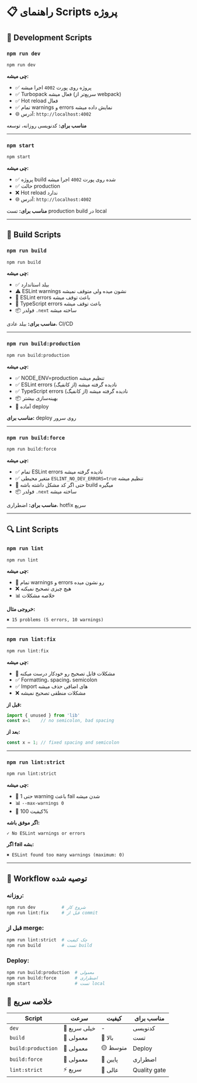 # 📋 راهنمای Scripts پروژه

## 🚀 Development Scripts

### `npm run dev`
```bash
npm run dev
```
**چی میشه:**
- ✅ پروژه روی پورت `4002` اجرا میشه
- ✅ Turbopack فعال میشه (سریع‌تر از webpack)
- ✅ Hot reload فعال
- ✅ تمام warnings و errors نمایش داده میشه
- 🌐 آدرس: `http://localhost:4002`

**مناسب برای:** کدنویسی روزانه، توسعه

---

### `npm start`
```bash
npm start
```
**چی میشه:**
- ✅ پروژه build شده روی پورت `4002` اجرا میشه
- ✅ حالت production
- ❌ Hot reload ندارد
- 🌐 آدرس: `http://localhost:4002`

**مناسب برای:** تست production build در local

---

## 🔨 Build Scripts

### `npm run build`
```bash
npm run build
```
**چی میشه:**
- ✅ بیلد استاندارد
- ⚠️ ESLint warnings نشون میده ولی متوقف نمیشه
- 🚫 ESLint errors باعث توقف میشه
- 🚫 TypeScript errors باعث توقف میشه
- 📦 فولدر `.next` ساخته میشه

**مناسب برای:** بیلد عادی، CI/CD

---

### `npm run build:production`
```bash
npm run build:production
```
**چی میشه:**
- ✅ NODE_ENV=production تنظیم میشه
- ✅ ESLint errors نادیده گرفته میشه (از کانفیگ)
- ✅ TypeScript errors نادیده گرفته میشه (از کانفیگ)
- 📦 بهینه‌سازی بیشتر
- 🎯 آماده deploy

**مناسب برای:** deploy روی سرور

---

### `npm run build:force`
```bash
npm run build:force
```
**چی میشه:**
- ✅ تمام ESLint errors نادیده گرفته میشه
- ✅ متغیر محیطی `ESLINT_NO_DEV_ERRORS=true` تنظیم میشه
- 🚨 حتی اگر کد مشکل داشته باشه build میگیره
- 📦 فولدر `.next` ساخته میشه

**مناسب برای:** اضطراری، hotfix سریع

---

## 🔍 Lint Scripts

### `npm run lint`
```bash
npm run lint
```
**چی میشه:**
- 📝 تمام warnings و errors رو نشون میده
- ❌ هیچ چیزی تصحیح نمیکنه
- 📊 خلاصه مشکلات

**خروجی مثال:**
```
✖ 15 problems (5 errors, 10 warnings)
```

---

### `npm run lint:fix`
```bash
npm run lint:fix
```
**چی میشه:**
- 🔧 مشکلات قابل تصحیح رو خودکار درست میکنه
- ✅ Formatting، spacing، semicolon
- ✅ Import های اضافی حذف میشه
- ❌ مشکلات منطقی تصحیح نمیشه

**قبل از:**
```javascript
import { unused } from 'lib'
const x=1    // no semicolon, bad spacing
```

**بعد از:**
```javascript
const x = 1; // fixed spacing and semicolon
```

---

### `npm run lint:strict`
```bash
npm run lint:strict
```
**چی میشه:**
- 🚫 حتی 1 warning باعث fail شدن میشه
- 📊 `--max-warnings 0` 
- 🎯 کیفیت 100%

**اگر موفق باشه:**
```
✓ No ESLint warnings or errors
```

**اگر fail بشه:**
```
✖ ESLint found too many warnings (maximum: 0)
```

---

## 🚦 Workflow توصیه شده

### روزانه:
```bash
npm run dev          # شروع کار
npm run lint:fix     # قبل از commit
```

### قبل از merge:
```bash
npm run lint:strict  # چک کیفیت
npm run build        # تست build
```

### Deploy:
```bash
npm run build:production  # معمولی
npm run build:force       # اضطراری
npm start                 # تست local
```

## 🎯 خلاصه سریع

| Script | سرعت | کیفیت | مناسب برای |
|--------|-------|--------|------------|
| `dev` | 🚀 خیلی سریع | - | کدنویسی |
| `build` | 🐌 معمولی | 🎯 بالا | تست |
| `build:production` | 🐌 معمولی | 🟡 متوسط | Deploy |
| `build:force` | 🐌 معمولی | 🔴 پایین | اضطراری |
| `lint:strict` | ⚡ سریع | 🎯 عالی | Quality gate |